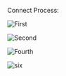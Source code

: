 Connect Process:

![First](https://user-images.githubusercontent.com/34924065/136667707-e5c9e2ca-de97-47fb-b7bb-b8d37e8e58e5.JPG)




![Second](https://user-images.githubusercontent.com/34924065/136667709-d56d6021-e27e-4933-a730-53ab00a147a9.JPG)




![Fourth](https://user-images.githubusercontent.com/34924065/136667716-12d8ec37-45f0-454c-ba7b-997afdfb0fc8.JPG)




![six](https://user-images.githubusercontent.com/34924065/136667726-55a81a13-1147-4e60-bdbc-e68256c0b38a.JPG)
